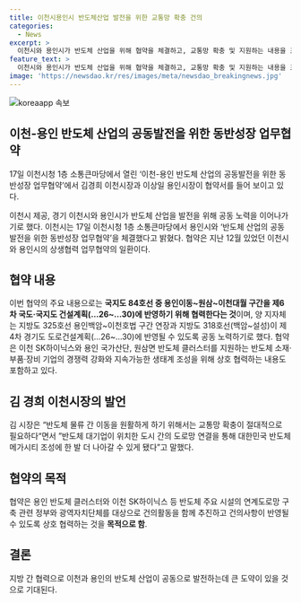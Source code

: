 ```yaml
---
title: 이천시용인시 반도체산업 발전을 위한 교통망 확충 건의
categories:
  - News
excerpt: >
  이천시와 용인시가 반도체 산업을 위해 협약을 체결하고, 교통망 확충 및 지원하는 내용을 포함했다. 협약 내용은 국지도 및 지방도 확장과 연계도로망 구축 등이며, 반도체 클러스터 및 기업의 경쟁력 강화와 지속 가능한 생태계 조성을 목표로 함. 또한, 상급기관을 방문해 공동건의문을 전달할 예정으로 교통망 확충을 통해 대한민국 반도체 메가시티 조성을 목표로 함.
feature_text: >
  이천시와 용인시가 반도체 산업을 위해 협약을 체결하고, 교통망 확충 및 지원하는 내용을 포함했다. 협약 내용은 국지도 및 지방도 확장과 연계도로망 구축 등이며, 반도체 클러스터 및 기업의 경쟁력 강화와 지속 가능한 생태계 조성을 목표로 함. 또한, 상급기관을 방문해 공동건의문을 전달할 예정으로 교통망 확충을 통해 대한민국 반도체 메가시티 조성을 목표로 함.
image: 'https://newsdao.kr/res/images/meta/newsdao_breakingnews.jpg'
---
```


<p><img src="https://newsdao.kr/res/images/meta/newsdao_breakingnews.jpg" alt="koreaapp 속보" /></p>

<h2 data-ke-size="size26">이천-용인 반도체 산업의 공동발전을 위한 동반성장 업무협약</h2>

<p data-ke-size="size16">17일 이천시청 1층 소통큰마당에서 열린 ‘이천-용인 반도체 산업의 공동발전을 위한 동반성장 업무협약’에서 김경희 이천시장과 이상일 용인시장이 협약서를 들어 보이고 있다.</p>

<p data-ke-size="size16">이천시 제공, 경기 이천시와 용인시가 반도체 산업을 발전을 위해 공동 노력을 이어나가기로 했다. 이천시는 17일 이천시청 1층 소통큰마당에서 용인시와 ‘반도체 산업의 공동발전을 위한 동반성장 업무협약’을 체결했다고 밝혔다. 협약은 지난 12월 있었던 이천시와 용인시의 상생협력 업무협약의 일환이다.</p>

<h2 data-ke-size="size24">협약 내용</h2>

<p data-ke-size="size16">이번 협약의 주요 내용으로는 <b>국지도 84호선 중 용인이동~원삼~이천대월 구간을 제6차 국도·국지도 건설계획(…26~…30)에 반영하기 위해 협력한다는 것</b>이며, 양 지자체는 지방도 325호선 용인백암~이천호법 구간 연장과 지방도 318호선(백암~설성)이 제4차 경기도 도로건설계획(…26~…30)에 반영될 수 있도록 공동 노력하기로 했다. 협약은 이천 SK하이닉스와 용인 국가산단, 원삼면 반도체 클러스터를 지원하는 반도체 소재·부품·장비 기업의 경쟁력 강화와 지속가능한 생태계 조성을 위해 상호 협력하는 내용도 포함하고 있다.</p>

<h2 data-ke-size="size24">김 경희 이천시장의 발언</h2>

<p data-ke-size="size16">김 시장은 “반도체 물류 간 이동을 원활하게 하기 위해서는 교통망 확충이 절대적으로 필요하다“면서 ”반도체 대기업이 위치한 도시 간의 도로망 연결을 통해 대한민국 반도체 메가시티 조성에 한 발 더 나아갈 수 있게 됐다”고 말했다.</p>

<h2 data-ke-size="size24">협약의 목적</h2>

<p data-ke-size="size16">협약은 용인 반도체 클러스터와 이천 SK하이닉스 등 반도체 주요 시설의 연계도로망 구축 관련 정부와 광역자치단체를 대상으로 건의활동을 함께 추진하고 건의사항이 반영될 수 있도록 상호 협력하는 것을 <b>목적으로 함</b>.</p>

<h2 data-ke-size="size24">결론</h2>

<p data-ke-size="size16">지방 간 협력으로 이천과 용인의 반도체 산업이 공동으로 발전하는데 큰 도약이 있을 것으로 기대된다.</p>

